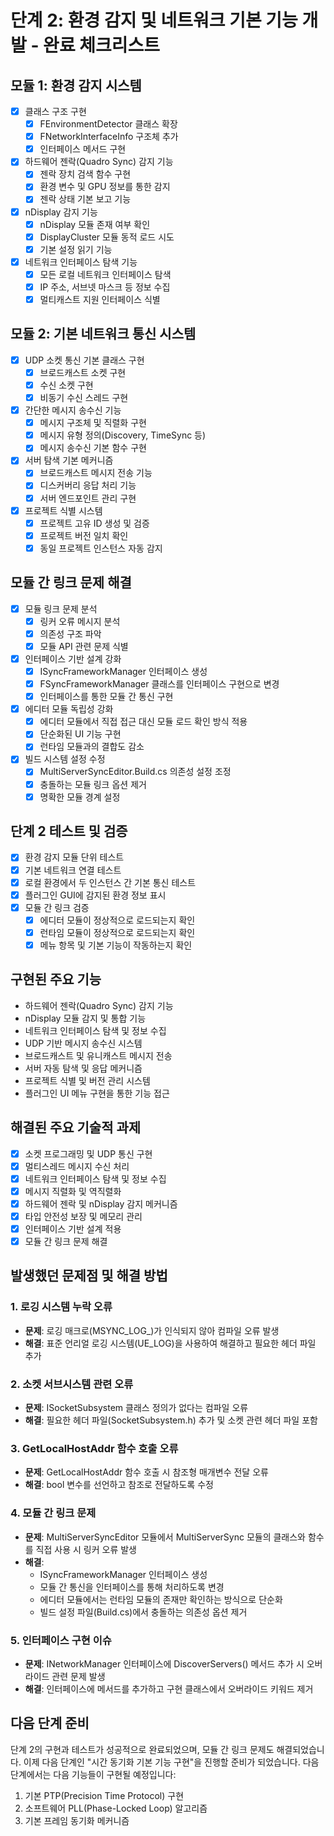 # 단계 2: 환경 감지 및 네트워크 기본 기능 개발 - 완료 체크리스트

## 모듈 1: 환경 감지 시스템
- [x] 클래스 구조 구현
  - [x] FEnvironmentDetector 클래스 확장
  - [x] FNetworkInterfaceInfo 구조체 추가
  - [x] 인터페이스 메서드 구현
- [x] 하드웨어 젠락(Quadro Sync) 감지 기능
  - [x] 젠락 장치 검색 함수 구현
  - [x] 환경 변수 및 GPU 정보를 통한 감지
  - [x] 젠락 상태 기본 보고 기능
- [x] nDisplay 감지 기능
  - [x] nDisplay 모듈 존재 여부 확인
  - [x] DisplayCluster 모듈 동적 로드 시도
  - [x] 기본 설정 읽기 기능
- [x] 네트워크 인터페이스 탐색 기능
  - [x] 모든 로컬 네트워크 인터페이스 탐색
  - [x] IP 주소, 서브넷 마스크 등 정보 수집
  - [x] 멀티캐스트 지원 인터페이스 식별

## 모듈 2: 기본 네트워크 통신 시스템
- [x] UDP 소켓 통신 기본 클래스 구현
  - [x] 브로드캐스트 소켓 구현
  - [x] 수신 소켓 구현
  - [x] 비동기 수신 스레드 구현
- [x] 간단한 메시지 송수신 기능
  - [x] 메시지 구조체 및 직렬화 구현
  - [x] 메시지 유형 정의(Discovery, TimeSync 등)
  - [x] 메시지 송수신 기본 함수 구현
- [x] 서버 탐색 기본 메커니즘
  - [x] 브로드캐스트 메시지 전송 기능
  - [x] 디스커버리 응답 처리 기능
  - [x] 서버 엔드포인트 관리 구현
- [x] 프로젝트 식별 시스템
  - [x] 프로젝트 고유 ID 생성 및 검증
  - [x] 프로젝트 버전 일치 확인
  - [x] 동일 프로젝트 인스턴스 자동 감지

## 모듈 간 링크 문제 해결
- [x] 모듈 링크 문제 분석
  - [x] 링커 오류 메시지 분석
  - [x] 의존성 구조 파악
  - [x] 모듈 API 관련 문제 식별
- [x] 인터페이스 기반 설계 강화
  - [x] ISyncFrameworkManager 인터페이스 생성
  - [x] FSyncFrameworkManager 클래스를 인터페이스 구현으로 변경
  - [x] 인터페이스를 통한 모듈 간 통신 구현
- [x] 에디터 모듈 독립성 강화
  - [x] 에디터 모듈에서 직접 접근 대신 모듈 로드 확인 방식 적용
  - [x] 단순화된 UI 기능 구현
  - [x] 런타임 모듈과의 결합도 감소
- [x] 빌드 시스템 설정 수정
  - [x] MultiServerSyncEditor.Build.cs 의존성 설정 조정
  - [x] 충돌하는 모듈 링크 옵션 제거
  - [x] 명확한 모듈 경계 설정

## 단계 2 테스트 및 검증
- [x] 환경 감지 모듈 단위 테스트
- [x] 기본 네트워크 연결 테스트
- [x] 로컬 환경에서 두 인스턴스 간 기본 통신 테스트
- [x] 플러그인 GUI에 감지된 환경 정보 표시
- [x] 모듈 간 링크 검증
  - [x] 에디터 모듈이 정상적으로 로드되는지 확인
  - [x] 런타임 모듈이 정상적으로 로드되는지 확인
  - [x] 메뉴 항목 및 기본 기능이 작동하는지 확인

## 구현된 주요 기능
- 하드웨어 젠락(Quadro Sync) 감지 기능
- nDisplay 모듈 감지 및 통합 기능
- 네트워크 인터페이스 탐색 및 정보 수집
- UDP 기반 메시지 송수신 시스템
- 브로드캐스트 및 유니캐스트 메시지 전송
- 서버 자동 탐색 및 응답 메커니즘
- 프로젝트 식별 및 버전 관리 시스템
- 플러그인 UI 메뉴 구현을 통한 기능 접근

## 해결된 주요 기술적 과제
- [x] 소켓 프로그래밍 및 UDP 통신 구현
- [x] 멀티스레드 메시지 수신 처리
- [x] 네트워크 인터페이스 탐색 및 정보 수집
- [x] 메시지 직렬화 및 역직렬화
- [x] 하드웨어 젠락 및 nDisplay 감지 메커니즘
- [x] 타입 안전성 보장 및 메모리 관리
- [x] 인터페이스 기반 설계 적용
- [x] 모듈 간 링크 문제 해결

## 발생했던 문제점 및 해결 방법

### 1. 로깅 시스템 누락 오류
- **문제**: 로깅 매크로(MSYNC_LOG_)가 인식되지 않아 컴파일 오류 발생
- **해결**: 표준 언리얼 로깅 시스템(UE_LOG)을 사용하여 해결하고 필요한 헤더 파일 추가

### 2. 소켓 서브시스템 관련 오류
- **문제**: ISocketSubsystem 클래스 정의가 없다는 컴파일 오류
- **해결**: 필요한 헤더 파일(SocketSubsystem.h) 추가 및 소켓 관련 헤더 파일 포함

### 3. GetLocalHostAddr 함수 호출 오류
- **문제**: GetLocalHostAddr 함수 호출 시 참조형 매개변수 전달 오류
- **해결**: bool 변수를 선언하고 참조로 전달하도록 수정

### 4. 모듈 간 링크 문제
- **문제**: MultiServerSyncEditor 모듈에서 MultiServerSync 모듈의 클래스와 함수를 직접 사용 시 링커 오류 발생
- **해결**: 
  - ISyncFrameworkManager 인터페이스 생성
  - 모듈 간 통신을 인터페이스를 통해 처리하도록 변경
  - 에디터 모듈에서는 런타임 모듈의 존재만 확인하는 방식으로 단순화
  - 빌드 설정 파일(Build.cs)에서 충돌하는 의존성 옵션 제거

### 5. 인터페이스 구현 이슈
- **문제**: INetworkManager 인터페이스에 DiscoverServers() 메서드 추가 시 오버라이드 관련 문제 발생
- **해결**: 인터페이스에 메서드를 추가하고 구현 클래스에서 오버라이드 키워드 제거

## 다음 단계 준비
단계 2의 구현과 테스트가 성공적으로 완료되었으며, 모듈 간 링크 문제도 해결되었습니다. 이제 다음 단계인 "시간 동기화 기본 기능 구현"을 진행할 준비가 되었습니다. 다음 단계에서는 다음 기능들이 구현될 예정입니다:

1. 기본 PTP(Precision Time Protocol) 구현
2. 소프트웨어 PLL(Phase-Locked Loop) 알고리즘
3. 기본 프레임 동기화 메커니즘